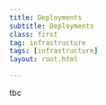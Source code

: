 ```yaml
---
title: Deployments
subtitle: Deployments
class: first
tag: infrastructure
tags: [infrastructure]
layout: root.html

---
```


tbc
